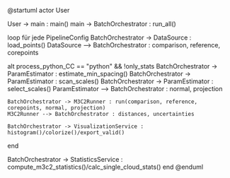 @startuml
actor User

User -> main : main()
main -> BatchOrchestrator : run_all()

loop für jede PipelineConfig
  BatchOrchestrator -> DataSource : load_points()
  DataSource --> BatchOrchestrator : comparison, reference, corepoints

  alt process_python_CC == "python" && !only_stats
    BatchOrchestrator -> ParamEstimator : estimate_min_spacing()
    BatchOrchestrator -> ParamEstimator : scan_scales()
    BatchOrchestrator -> ParamEstimator : select_scales()
    ParamEstimator --> BatchOrchestrator : normal, projection

    BatchOrchestrator -> M3C2Runner : run(comparison, reference, corepoints, normal, projection)
    M3C2Runner --> BatchOrchestrator : distances, uncertainties

    BatchOrchestrator -> VisualizationService : histogram()/colorize()/export_valid()
  end

  BatchOrchestrator -> StatisticsService : compute_m3c2_statistics()/calc_single_cloud_stats()
end
@enduml
